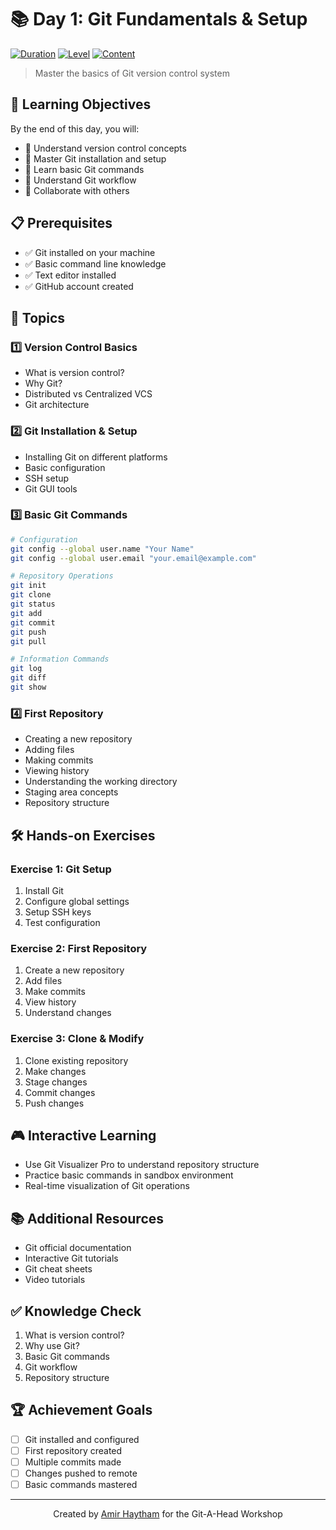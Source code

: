 # 📚 Day 1: Git Fundamentals & Setup
[![Duration](https://img.shields.io/badge/duration-6%20hours-blue.svg)](https://github.com/AmirHaytham/git-a-head)
[![Level](https://img.shields.io/badge/level-beginner-green.svg)](https://github.com/AmirHaytham/git-a-head)
[![Content](https://img.shields.io/badge/content-fundamentals-lightgrey.svg)](https://github.com/AmirHaytham/git-a-head)

> Master the basics of Git version control system

## 🎯 Learning Objectives
By the end of this day, you will:
- 🌱 Understand version control concepts
- 💾 Master Git installation and setup
- 📝 Learn basic Git commands
- 🔄 Understand Git workflow
- 🤝 Collaborate with others

## 📋 Prerequisites
- ✅ Git installed on your machine
- ✅ Basic command line knowledge
- ✅ Text editor installed
- ✅ GitHub account created

## 📑 Topics

### 1️⃣ Version Control Basics
- What is version control?
- Why Git?
- Distributed vs Centralized VCS
- Git architecture

### 2️⃣ Git Installation & Setup
- Installing Git on different platforms
- Basic configuration
- SSH setup
- Git GUI tools

### 3️⃣ Basic Git Commands
```bash
# Configuration
git config --global user.name "Your Name"
git config --global user.email "your.email@example.com"

# Repository Operations
git init
git clone
git status
git add
git commit
git push
git pull

# Information Commands
git log
git diff
git show
```

### 4️⃣ First Repository
- Creating a new repository
- Adding files
- Making commits
- Viewing history
- Understanding the working directory
- Staging area concepts
- Repository structure

## 🛠️ Hands-on Exercises

### Exercise 1: Git Setup
1. Install Git
2. Configure global settings
3. Setup SSH keys
4. Test configuration

### Exercise 2: First Repository
1. Create a new repository
2. Add files
3. Make commits
4. View history
5. Understand changes

### Exercise 3: Clone & Modify
1. Clone existing repository
2. Make changes
3. Stage changes
4. Commit changes
5. Push changes

## 🎮 Interactive Learning
- Use Git Visualizer Pro to understand repository structure
- Practice basic commands in sandbox environment
- Real-time visualization of Git operations

## 📚 Additional Resources
- Git official documentation
- Interactive Git tutorials
- Git cheat sheets
- Video tutorials

## ✅ Knowledge Check
1. What is version control?
2. Why use Git?
3. Basic Git commands
4. Git workflow
5. Repository structure

## 🏆 Achievement Goals
- [ ] Git installed and configured
- [ ] First repository created
- [ ] Multiple commits made
- [ ] Changes pushed to remote
- [ ] Basic commands mastered

---
<p align="center">
Created by <a href="https://github.com/AmirHaytham">Amir Haytham</a> for the Git-A-Head Workshop
</p>
